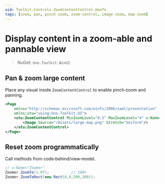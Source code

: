 ```yaml
---
uid: Toolkit.Controls.ZoomContentControl.HowTo
tags: [zoom, pan, pinch-zoom, zoom-control, image-zoom, map-zoom]
---
```


# Display content in a zoom-able and pannable view

> NuGet: `Uno.Toolkit.WinUI`

## Pan & zoom large content

Place any visual inside `ZoomContentControl` to enable pinch‑zoom and panning.

```xml
<Page
    xmlns="http://schemas.microsoft.com/winfx/2006/xaml/presentation"
    xmlns:utu="using:Uno.Toolkit.UI">
    <utu:ZoomContentControl MinZoomLevel="0.5" MaxZoomLevel="4" x:Name="Zoomer">
        <Image Source="/Assets/large-map.png" Stretch="Uniform"/>
    </utu:ZoomContentControl>
</Page>
```

## Reset zoom programmatically

Call methods from code‑behind/view‑model.

```csharp
// x:Name="Zoomer"
Zoomer.ZoomTo(1.0f);          // 100%
Zoomer.ZoomToRect(new Rect(0,0,500,300));
```
